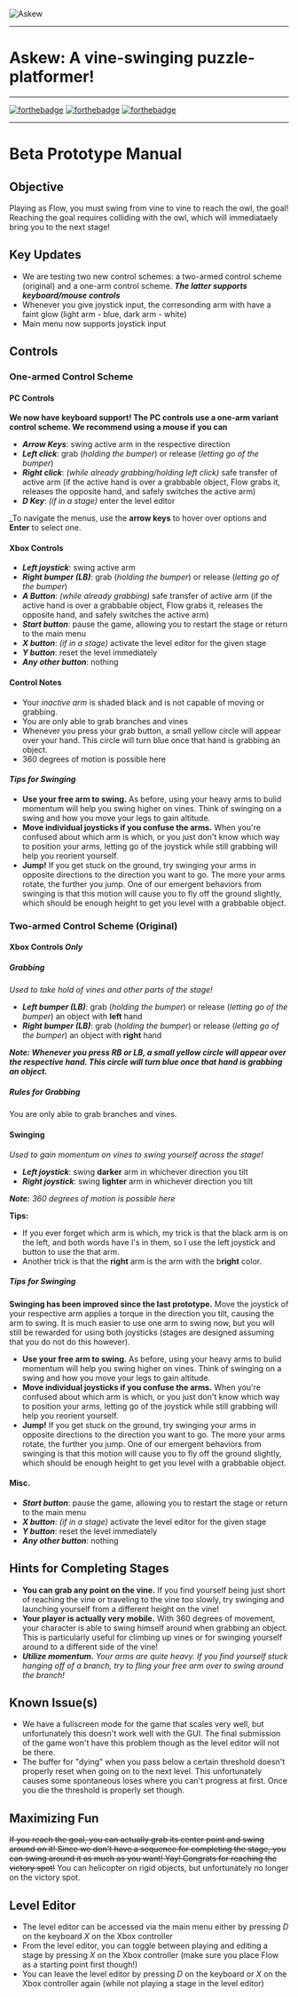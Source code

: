 ![Askew](https://github.com/TrevorEdwards/mantis-ink/blob/develop/art/askewLoading.png)

---

# Askew: A vine-swinging puzzle-platformer!

---

[![forthebadge](http://forthebadge.com/images/badges/made-with-crayons.svg)](http://forthebadge.com)
[![forthebadge](http://forthebadge.com/images/badges/contains-technical-debt.svg)](http://forthebadge.com)
[![forthebadge](http://forthebadge.com/images/badges/does-not-contain-treenuts.svg)](http://forthebadge.com)

---

# **Beta Prototype Manual**

## Objective
Playing as Flow, you must swing from vine to vine to reach the owl, the goal! Reaching the goal requires colliding with the owl, which will immediataely bring you to the next stage!

## Key Updates

- We are testing two new control schemes: a two-armed control scheme (original) and a one-arm control scheme. _**The latter supports keyboard/mouse controls**_
- Whenever you give joystick input, the corresonding arm with have a faint glow (light arm - blue, dark arm - white)
- Main menu now supports joystick input

## Controls 

### One-armed Control Scheme

#### PC Controls

**We now have keyboard support! The PC controls use a one-arm variant control scheme. We recommend using a mouse if you can**

- _**Arrow Keys**_: swing active arm in the respective direction
- _**Left click**_: grab (_holding the bumper_) or release (_letting go of the bumper_) 
- _**Right click**_: _(while already grabbing/holding left click)_ safe transfer of active arm (if the active hand is over a grabbable object, Flow grabs it, releases the opposite hand, and safely switches the active arm)
- _**D Key**_: _(if in a stage)_ enter the level editor

_To navigate the menus, use the **arrow keys** to hover over options and **Enter** to select one.

#### Xbox Controls

- _**Left joystick**_: swing active arm
- _**Right bumper (LB)**_: grab (_holding the bumper_) or release (_letting go of the bumper_) 
- _**A Button**_: _(while already grabbing)_ safe transfer of active arm (if the active hand is over a grabbable object, Flow grabs it, releases the opposite hand, and safely switches the active arm)
- _**Start button**_: pause the game, allowing you to restart the stage or return to the main menu
- _**X button**_: _(if in a stage)_ activate the level editor for the given stage
- _**Y button**_:  reset the level immediately
- _**Any other button**_: nothing

#### Control Notes

- Your _inactive arm_ is shaded black and is not capable of moving or grabbing. 
- You are only able to grab branches and vines 
- Whenever you press your grab button, a small yellow circle will appear over your hand. This circle will turn blue once that hand is grabbing an object.
- 360 degrees of motion is possible here


#### _Tips for Swinging_

- **Use your free arm to swing.** As before, using your heavy arms to bulid momentum will help you swing higher on vines. Think of swinging on a swing and how you move your legs to gain altitude. 
- **Move individual joysticks if you confuse the arms.** When you're confused about which arm is which, or you just don't know which way to position your arms, letting go of the joystick while still grabbing will help you reorient yourself.
- **Jump!** If you get stuck on the ground, try swinging your arms in opposite directions to the direction you want to go. The more your arms rotate, the further you jump. One of our emergent behaviors from swinging is that this motion will cause you to fly off the ground slightly, which should be enough height to get you level with a grabbable object.


### Two-armed Control Scheme (Original)

#### Xbox Controls _Only_

##### Grabbing
_Used to take hold of vines and other parts of the stage!_

- _**Left bumper (LB)**_: grab (_holding the bumper_) or release (_letting go of the bumper_) an object with **left** hand
- _**Right bumper (LB)**_: grab (_holding the bumper_) or release (_letting go of the bumper_) an object with **right** hand

_**Note: Whenever you press RB or LB, a small yellow circle will appear over the respective hand. This circle will turn blue once that hand is grabbing an object.**_


##### Rules for Grabbing

You are only able to grab branches and vines.


#### Swinging
_Used to gain momentum on vines to swing yourself across the stage!_

- _**Left joystick**_: swing **darker** arm in whichever direction you tilt
- _**Right joystick**_: swing **lighter** arm in whichever direction you tilt

_**Note:** 360 degrees of motion is possible here_

**Tips:**
- If you ever forget which arm is which, my trick is that the black arm is on the left, and both words have l's in them, so I use the left joystick and button to use the that arm.
- Another trick is that the **right** arm is the arm with the b**right** color.


##### _Tips for Swinging_

**Swinging has been improved since the last prototype.** Move the joystick of your respective arm applies a torque in the direction you tilt, causing the arm to swing. It is much easier to use one arm to swing now, but you will still be rewarded for using both joysticks (stages are designed assuming that you do not do this however).

- **Use your free arm to swing.** As before, using your heavy arms to bulid momentum will help you swing higher on vines. Think of swinging on a swing and how you move your legs to gain altitude. 
- **Move individual joysticks if you confuse the arms.** When you're confused about which arm is which, or you just don't know which way to position your arms, letting go of the joystick while still grabbing will help you reorient yourself.
- **Jump!** If you get stuck on the ground, try swinging your arms in opposite directions to the direction you want to go. The more your arms rotate, the further you jump. One of our emergent behaviors from swinging is that this motion will cause you to fly off the ground slightly, which should be enough height to get you level with a grabbable object.


#### Misc.
- _**Start button**_: pause the game, allowing you to restart the stage or return to the main menu
- _**X button**_: _(if in a stage)_ activate the level editor for the given stage
- _**Y button**_:  reset the level immediately
- _**Any other button**_: nothing


## Hints for Completing Stages

- **You can grab any point on the vine.** If you find yourself being just short of reaching the vine or traveling to the vine too slowly, try swinging and launching yourself from a different height on the vine! 
- **Your player is actually very mobile.** With 360 degrees of movement, your character is able to swing himself around when grabbing an object. This is particularly useful for climbing up vines or for swinging yourself around to a different side of the vine!
- _**Utilize momentum.** Your arms are quite heavy. If you find yourself stuck hanging off of a branch, try to fling your free arm over to swing around the branch!_

## Known Issue(s)

- We have a fullscreen mode for the game that scales very well, but unfortunately this doesn't work well with the GUI. The final submission of the game won't have this problem though as the level editor will not be there.
- The buffer for "dying" when you pass below a certain threshold doesn't properly reset when going on to the next level. This unfortunately causes some spontaneous loses where you can't progress at first. Once you die the threshold is properly set though.

## Maximizing Fun

~~If you reach the goal, you can actually grab its center point and swing around on it! Since we don't have a sequence for completing the stage, you can swing around it as much as you want! Yay! Congrats for reaching the victory spot!~~ You can helicopter on rigid objects, but unfortunately no longer on the victory spot.

## Level Editor

- The level editor can be accessed via the main menu either by pressing _D_ on the keyboard _X_ on the Xbox controller
- From the level editor, you can toggle between playing and editing a stage by pressing _X_ on the Xbox controller (make sure you place Flow as a starting point first though!)
- You can leave the level editor by pressing _D_ on the keyboard or _X_ on the Xbox controller again (while not playing a stage in the level editor)



